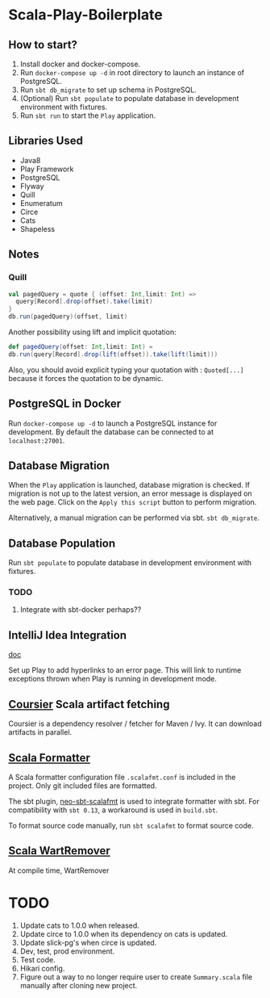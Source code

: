 # Scala-Play-Boilerplate


## How to start?

1. Install docker and docker-compose.
2. Run `docker-compose up -d` in root directory to launch an instance of PostgreSQL.
3. Run `sbt db_migrate` to set up schema in PostgreSQL.
4. (Optional) Run `sbt populate` to populate database in development environment with fixtures.
5. Run `sbt run` to start the `Play` application.
 

## Libraries Used
- Java8
- Play Framework
- PostgreSQL
- Flyway
- Quill
- Enumeratum
- Circe
- Cats
- Shapeless



## Notes
### Quill
```scala
val pagedQuery = quote { (offset: Int,limit: Int) => 
  query[Record].drop(offset).take(limit)
}
db.run(pagedQuery)(offset, limit)
```

Another possibility using lift and implicit quotation:
```scala
def pagedQuery(offset: Int,limit: Int) = 
db.run(query[Record].drop(lift(offset)).take(lift(limit)))
```
Also, you should avoid explicit typing your quotation with : `Quoted[...]` because it forces the quotation to be dynamic.

## PostgreSQL in Docker

Run `docker-compose up -d` to launch a PostgreSQL instance for development. By default the database can be connected to 
at `localhost:27001`.

## Database Migration

When the `Play` application is launched, database migration is checked. If migration is not up to the latest version, 
an error message is displayed on the web page. Click on the `Apply this script` button to perform migration.

Alternatively, a manual migration can be performed via sbt. `sbt db_migrate`.

## Database Population

Run `sbt populate` to populate database in development environment with fixtures.

### TODO
1. Integrate with sbt-docker perhaps??

## IntelliJ Idea Integration
[doc](https://playframework.com/documentation/2.6.3/IDE#Navigate-from-an-error-page-to-the-source-code)

Set up Play to add hyperlinks to an error page. This will link to runtime exceptions thrown when Play is running in 
development mode.

## [Coursier](https://github.com/coursier/coursier) Scala artifact fetching

Coursier is a dependency resolver / fetcher for Maven / Ivy. It can download artifacts in parallel.

## [Scala Formatter](https://github.com/scalameta/scalafmt)

A Scala formatter configuration file `.scalafmt.conf` is included in the project. Only git included files are formatted.

The sbt plugin, [neo-sbt-scalafmt](https://github.com/lucidsoftware/neo-sbt-scalafmt) is used to integrate formatter 
with sbt. For compatibility with `sbt 0.13`, a workaround is used in `build.sbt`.

To format source code manually, run `sbt scalafmt` to format source code.

## [Scala WartRemover](https://github.com/wartremover/wartremover)

At compile time, WartRemover

# TODO

1. Update cats to 1.0.0 when released.
2. Update circe to 1.0.0 when its dependency on cats is updated.
3. Update slick-pg's when circe is updated.
4. Dev, test, prod environment.
5. Test code.
6. Hikari config.
7. Figure out a way to no longer require user to create `Summary.scala` file manually after cloning new project.
